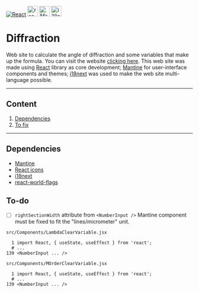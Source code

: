 [![React](https://img.shields.io/badge/17.0.2-60DAFB?style=for-the-badge&logo=react&label=React&labelColor=1F232A)](https://reactjs.org/)
[<img title="react-icons" height="28" src="https://user-images.githubusercontent.com/54295964/150493307-51c520f8-88ef-4282-9de0-6e8ebbf014c6.png" />](https://react-icons.github.io/react-icons)
[<img title="Mantine" height="28" src="https://user-images.githubusercontent.com/54295964/149887770-4a30e3fa-2bd2-46a3-adb3-e5a9546c96f2.png" >](https://mantine.dev/)
[<img title="i18next" height="28" src="https://user-images.githubusercontent.com/54295964/150494845-89081d96-dea8-4db9-8e98-9a21e21074aa.png" >](https://www.i18next.com/)

# Diffraction
Web site to calculate the angle of diffraction and some variables that make up the formula. You can visit the website [clicking here](https://kykal.github.io/Diffraction/).
This web site was made using [React](https://reactjs.org/) library as core development; [Mantine](https://mantine.dev/) for user-interface components and themes; [i18next](https://www.i18next.com/) was used to make the web site multi-language possible.
- - -
## Content
1. [Dependencies](#dependencies)
2. [To fix](#to-fix)
- - -

## Dependencies
- [Mantine](https://mantine.dev/)
- [React icons](https://react-icons.github.io/react-icons/)
- [i18next](https://react.i18next.com/)
- [react-world-flags](https://www.npmjs.com/package/react-world-flags)

## To-do
- [ ] `rightSectionWidth` attribute from `<NumberInput />` Mantine component must be fixed to fit the "lines/micrometer" unit.
```react
src/Components/LambdaClearVariable.jsx

  1 import React, { useState, useEffect } from 'react';
  # ...
139 <NumberInput ... />
```
```react
src/Components/MOrderClearVariable.jsx

  1 import React, { useState, useEffect } from 'react';
  # ...
139 <NumberInput ... />
```
